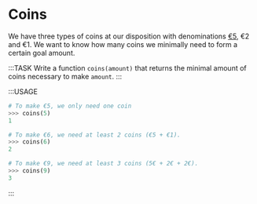 # Coins

We have three types of coins at our disposition with denominations [€5](https://www.coin-database.com/series/germany-5-euro-coins.html), €2 and €1.
We want to know how many coins we minimally need to form a certain goal amount.

:::TASK
Write a function `coins(amount)` that returns the minimal amount of coins necessary to make `amount`.
:::

:::USAGE

```python
# To make €5, we only need one coin
>>> coins(5)
1

# To make €6, we need at least 2 coins (€5 + €1).
>>> coins(6)
2

# To make €9, we need at least 3 coins (5€ + 2€ + 2€).
>>> coins(9)
3
```

:::
